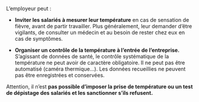 L’employeur peut&nbsp;: 

* **Inviter les salariés à mesurer leur température** en cas de sensation de fièvre, avant de partir travailler. Plus généralement, leur demander d’être vigilants, de consulter un médecin et au besoin de rester chez eux en cas de symptômes.

* **Organiser un contrôle de la température à l’entrée de l’entreprise.** S’agissant de données de santé, le contrôle systématique de la température ne peut avoir de caractère obligatoire. Il ne peut pas être automatisé (caméra thermique…). Les données recueillies ne peuvent pas être enregistrées et conservées.

Attention, il n’est **pas possible d’imposer la prise de température ou un test de dépistage des salariés et les sanctionner s’ils refusent.**
